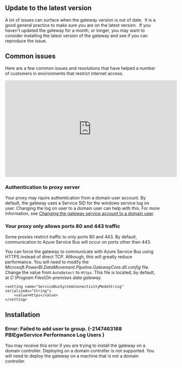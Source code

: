 ## Update to the latest version 
 
A lot of issues can surface when the gateway version is out of date.  It is a good general practice to make sure you are on the latest version.  If you haven't updated the gateway for a month, or longer, you may want to consider installing the latest version of the gateway and see if you can reproduce the issue.

## Common issues

Here are a few common issues and resolutions that have helped a number of customers in environments that restrict internet access.

<iframe width="560" height="315" src="https://www.youtube.com/embed/-t7RO6mHATI?showinfo=0" frameborder="0" allowfullscreen></iframe>

### Authentication to proxy server

Your proxy may rquire authentication from a domain user account. By default, the gateway uses a Service SID for the windows service log on user. Changing the log on user to a domain user can help with this. For more information, see [Changing the gateway service account to a domain user](powerbi-gateway-proxy.md#changing-the-gateway-service-account-to-a-domain-user).

### Your proxy only allows ports 80 and 443 traffic

Some proxies restrict traffic to only ports 80 and 443. By default, communication to Azure Service Bus will occur on ports other than 443. 

You can force the gateway to communicate with Azure Service Bus using HTTPS instead of direct TCP. Although, this will greatly reduce performance. You will need to modify the *Microsoft.PowerBI.DataMovement.Pipeline.GatewayCore.dll.config* file. Change the value from `AutoDetect` to `Https`. This file is located, by default, at *C:\Program Files\On-premises data gateway*.

```
<setting name="ServiceBusSystemConnectivityModeString" serializeAs="String">
    <value>Https</value>
</setting>
```

## Installation

### Error: Failed to add user to group.  (-2147463168   PBIEgwService   Performance Log Users   )

You may receive this error if you are trying to install the gateway on a domain controller. Deploying on a domain controller is not supported. You will need to deploy the gateway on a machine that is not a domain controller.